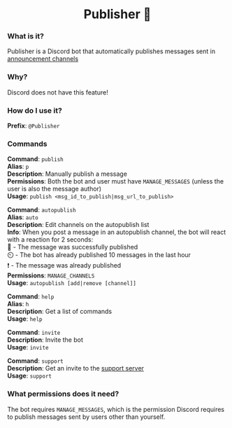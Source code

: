 <h1 align="center">Publisher 📢</h1>

### What is it?
Publisher is a Discord bot that automatically publishes messages sent in [announcement channels](https://support.discord.com/hc/en-us/articles/360032008192-Announcement-Channels-)

### Why?
Discord does not have this feature!

### How do I use it?
**Prefix**: `@Publisher`

### Commands
**Command**: `publish`\
**Alias**: `p`\
**Description**: Manually publish a message\
**Permissions**: Both the bot and user must have `MANAGE_MESSAGES` (unless the user is also the message author)\
**Usage**: `publish <msg_id_to_publish|msg_url_to_publish>`

**Command**: `autopublish`\
**Alias**: `auto`\
**Description**: Edit channels on the autopublish list\
**Info**: When you post a message in an autopublish channel, the bot will react with a reaction for 2 seconds:\
📢 - The message was successfully published\
⏲️ - The bot has already published 10 messages in the last hour\
❗ - The message was already published\
**Permissions**: `MANAGE_CHANNELS`\
**Usage**: `autopublish [add|remove [channel]]`

**Command**: `help`\
**Alias**: `h`\
**Description**: Get a list of commands\
**Usage**: `help`

**Command**: `invite`\
**Description**: Invite the bot\
**Usage**: `invite`

**Command**: `support`\
**Description**: Get an invite to the [support server](https://discord.gg/xfe9tcW)\
**Usage**: `support`

### What permissions does it need?
The bot requires `MANAGE_MESSAGES`, which is the permission Discord requires to publish messages sent by users other than yourself.
